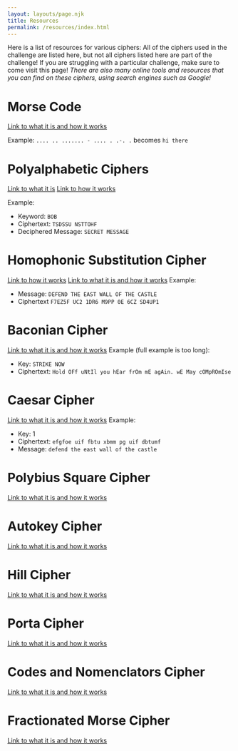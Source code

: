 ```yaml
---
layout: layouts/page.njk
title: Resources
permalink: /resources/index.html
---
```

Here is a list of resources for various ciphers: All of the ciphers used in the challenge are listed here, but not all ciphers listed here are part of the challenge! If you are struggling with a particular challenge, make sure to come visit this page! *There are also many online tools and resources that you can find on these ciphers, using search engines such as Google!*

# Morse Code
[Link to what it is and how it works](https://www.cryptomuseum.com/radio/morse/)

Example:
`.... .. ....... - .... . .-. .` becomes `hi there`

# Polyalphabetic Ciphers
[Link to what it is](https://medium.com/blockgeeks-blog/cryptography-for-dummies-part-3-polyalphabetic-ciphers-c6fbefa3f06c)
[Link to how it works](http://pi.math.cornell.edu/~mec/2003-2004/cryptography/polyalpha/polyalpha.html)

Example:
- Keyword: `BOB`
- Ciphertext: `TSDSSU NSTTOHF`
- Deciphered Message: `SECRET MESSAGE`

# Homophonic Substitution Cipher

[Link to how it works](http://pi.math.cornell.edu/~mec/2003-2004/cryptography/polyalpha/polyalpha.html)
[Link to what it is and how it works](http://practicalcryptography.com/ciphers/classical-era/homophonic-substitution/)
Example:
- Message: `DEFEND THE EAST WALL OF THE CASTLE`
- Ciphertext `F7EZ5F UC2 1DR6 M9PP 0E 6CZ SD4UP1`

# Baconian Cipher
[Link to what it is and how it works](http://practicalcryptography.com/ciphers/classical-era/baconian/
)
Example (full example is too long):
- Key: `STRIKE NOW`
- Ciphertext: `Hold OFf uNtIl you hEar frOm mE agAin. wE May cOMpROmIse`

# Caesar Cipher
[Link to what it is and how it works](http://practicalcryptography.com/ciphers/classical-era/caesar/
)
Example:
- Key: 1
- Ciphertext: `efgfoe uif fbtu xbmm pg uif dbtumf`
- Message: `defend the east wall of the castle`

# Polybius Square Cipher
[Link to what it is and how it works](http://practicalcryptography.com/ciphers/classical-era/polybius-square/
)

# Autokey Cipher
[Link to what it is and how it works](http://practicalcryptography.com/ciphers/classical-era/autokey/)

# Hill Cipher
[Link to what it is and how it works](http://practicalcryptography.com/ciphers/classical-era/hill/)

# Porta Cipher
[Link to what it is and how it works](http://practicalcryptography.com/ciphers/classical-era/porta/)

# Codes and Nomenclators Cipher
[Link to what it is and how it works](http://practicalcryptography.com/ciphers/classical-era/codes-and-nomenclators/)

# Fractionated Morse Cipher
[Link to what it is and how it works](http://practicalcryptography.com/ciphers/classical-era/fractionated-morse/)
